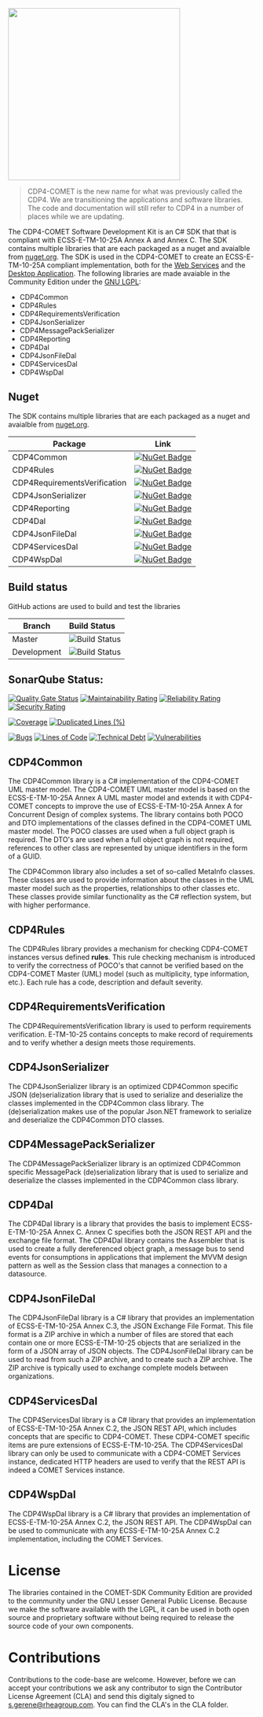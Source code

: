 <img src="https://github.com/RHEAGROUP/COMET-SDK-Community-Edition/raw/master/Comet_Logo.jpg" width="350">

> CDP4-COMET is the new name for what was previously called the CDP4. We are transitioning the applications and software libraries. The code and documentation will still refer to CDP4 in a number of places while we are updating.

The CDP4-COMET Software Development Kit is an C# SDK that that is compliant with ECSS-E-TM-10-25A Annex A and Annex C. The SDK contains multiple libraries that are each packaged as a nuget and avaialble from [nuget.org](https://www.nuget.org/packages?q=cdp4). The SDK is used in the CDP4-COMET to create an ECSS-E-TM-10-25A compliant implementation, both for the [Web Services](https://github.com/RHEAGROUP/COMET-WebServices-Community-Edition) and the [Desktop Application](https://github.com/RHEAGROUP/COMET-IME-Community-Edition). The following libraries are made avaiable in the Community Edition under the [GNU LGPL](https://www.gnu.org/licenses/lgpl-3.0.html):

  - CDP4Common
  - CDP4Rules
  - CDP4RequirementsVerification
  - CDP4JsonSerializer
  - CDP4MessagePackSerializer
  - CDP4Reporting
  - CDP4Dal
  - CDP4JsonFileDal
  - CDP4ServicesDal
  - CDP4WspDal

## Nuget

The SDK contains multiple libraries that are each packaged as a nuget and avaialble from [nuget.org](https://www.nuget.org/packages?q=cdp4).

Package | Link
--------|--------
CDP4Common | [![NuGet Badge](https://buildstats.info/nuget/CDP4Common-CE)](https://buildstats.info/nuget/CDP4Common-CE)
CDP4Rules | [![NuGet Badge](https://buildstats.info/nuget/CDP4Rules-CE)](https://buildstats.info/nuget/CDP4Rules-CE)
CDP4RequirementsVerification | [![NuGet Badge](https://buildstats.info/nuget/CDP4Rules-CE)](https://buildstats.info/nuget/CDP4RequirementsVerification-CE)
CDP4JsonSerializer | [![NuGet Badge](https://buildstats.info/nuget/CDP4JsonSerializer-CE)](https://buildstats.info/nuget/CDP4JsonSerializer-CE)
CDP4Reporting | [![NuGet Badge](https://buildstats.info/nuget/CDP4Reporting-CE)](https://buildstats.info/nuget/CDP4Reporting-CE)
CDP4Dal | [![NuGet Badge](https://buildstats.info/nuget/CDP4Dal-CE)](https://buildstats.info/nuget/CDP4Dal-CE)
CDP4JsonFileDal | [![NuGet Badge](https://buildstats.info/nuget/CDP4JsonFileDal-CE)](https://buildstats.info/nuget/CDP4JsonFileDal-CE)
CDP4ServicesDal | [![NuGet Badge](https://buildstats.info/nuget/CDP4ServicesDal-CE)](https://buildstats.info/nuget/CDP4ServicesDal-CE)
CDP4WspDal | [![NuGet Badge](https://buildstats.info/nuget/CDP4WspDal-CE)](https://buildstats.info/nuget/CDP4WspDal-CE)

## Build status

GitHub actions are used to build and test the libraries

Branch | Build Status
------- | :------------
Master | ![Build Status](https://github.com/RHEAGROUP/COMET-SDK-Community-Edition/actions/workflows/CodeQuality.yml/badge.svg?branch=master)
Development | ![Build Status](https://github.com/RHEAGROUP/COMET-SDK-Community-Edition/actions/workflows/CodeQuality.yml/badge.svg?branch=development)

## SonarQube Status:
[![Quality Gate Status](https://sonarcloud.io/api/project_badges/measure?project=RHEAGROUP_CDP4-SDK-Community-Edition&metric=alert_status)](https://sonarcloud.io/dashboard?id=RHEAGROUP_CDP4-SDK-Community-Edition)
[![Maintainability Rating](https://sonarcloud.io/api/project_badges/measure?project=RHEAGROUP_CDP4-SDK-Community-Edition&metric=sqale_rating)](https://sonarcloud.io/dashboard?id=RHEAGROUP_CDP4-SDK-Community-Edition)
[![Reliability Rating](https://sonarcloud.io/api/project_badges/measure?project=RHEAGROUP_CDP4-SDK-Community-Edition&metric=reliability_rating)](https://sonarcloud.io/dashboard?id=RHEAGROUP_CDP4-SDK-Community-Edition)
[![Security Rating](https://sonarcloud.io/api/project_badges/measure?project=RHEAGROUP_CDP4-SDK-Community-Edition&metric=security_rating)](https://sonarcloud.io/dashboard?id=RHEAGROUP_CDP4-SDK-Community-Edition)

[![Coverage](https://sonarcloud.io/api/project_badges/measure?project=RHEAGROUP_CDP4-SDK-Community-Edition&metric=coverage)](https://sonarcloud.io/dashboard?id=RHEAGROUP_CDP4-SDK-Community-Edition)
[![Duplicated Lines (%)](https://sonarcloud.io/api/project_badges/measure?project=RHEAGROUP_CDP4-SDK-Community-Edition&metric=duplicated_lines_density)](https://sonarcloud.io/dashboard?id=RHEAGROUP_CDP4-SDK-Community-Edition)

[![Bugs](https://sonarcloud.io/api/project_badges/measure?project=RHEAGROUP_CDP4-SDK-Community-Edition&metric=bugs)](https://sonarcloud.io/dashboard?id=RHEAGROUP_CDP4-SDK-Community-Edition)
[![Lines of Code](https://sonarcloud.io/api/project_badges/measure?project=RHEAGROUP_CDP4-SDK-Community-Edition&metric=ncloc)](https://sonarcloud.io/dashboard?id=RHEAGROUP_CDP4-SDK-Community-Edition)
[![Technical Debt](https://sonarcloud.io/api/project_badges/measure?project=RHEAGROUP_CDP4-SDK-Community-Edition&metric=sqale_index)](https://sonarcloud.io/dashboard?id=RHEAGROUP_CDP4-SDK-Community-Edition)
[![Vulnerabilities](https://sonarcloud.io/api/project_badges/measure?project=RHEAGROUP_CDP4-SDK-Community-Edition&metric=vulnerabilities)](https://sonarcloud.io/dashboard?id=RHEAGROUP_CDP4-SDK-Community-Edition)

## CDP4Common

The CDP4Common library is a C# implementation of the CDP4-COMET UML master model. The CDP4-COMET UML master model is based on the ECSS-E-TM-10-25A Annex A UML master model and extends it with CDP4-COMET concepts to improve the use of ECSS-E-TM-10-25A Annex A for Concurrent Design of complex systems. The library contains both POCO and DTO implementations of the classes defined in the CDP4-COMET UML master model. The POCO classes are used when a full object graph is required. The DTO's are used when a full object graph is not required, references to other class are represented by unique identifiers in the form of a GUID.

The CDP4Common library also includes a set of so-called MetaInfo classes. These classes are used to provide information about the classes in the UML master model such as the properties, relationships to other classes etc. These classes provide similar functionality as the C# reflection system, but with higher performance.

## CDP4Rules

The CDP4Rules library provides a mechanism for checking CDP4-COMET instances versus defined **rules**. This rule checking mechanism is introduced to verify the correctness of POCO's that cannot be verified based on the CDP4-COMET Master (UML) model (such as multiplicity, type information, etc.). Each rule has a code, description and default severity.

## CDP4RequirementsVerification

The CDP4RequirementsVerification library is used to perform requirements verification. E-TM-10-25 contains concepts to make record of requirements and to verify whether a design meets those requirements.

## CDP4JsonSerializer

The CDP4JsonSerializer library is an optimized CDP4Common specific JSON (de)serialization library that is used to serialize and deserialize the classes implemented in the CDP4Common class library. The (de)serialization makes use of the popular Json.NET framework to serialize and deserialize the CDP4Common DTO classes.

## CDP4MessagePackSerializer

The CDP4MessagePackSerializer library is an optimized CDP4Common specific MessagePack (de)serialization library that is used to serialize and deserialize the classes implemented in the CDP4Common class library.

## CDP4Dal

The CDP4Dal library is a library that provides the basis to implement ECSS-E-TM-10-25A Annex C. Annex C specifies both the JSON REST API and the exchange file format. The CDP4Dal library contains the Assembler that is used to create a fully dereferenced object graph, a message bus to send events for consumptions in applications that implement the MVVM design pattern as well as the Session class that manages a connection to a datasource.

## CDP4JsonFileDal

The CDP4JsonFileDal library is a C# library that provides an implementation of ECSS-E-TM-10-25A Annex C.3, the JSON Exchange File Format. This file format is a ZIP archive in which a number of files are stored that each contain one or more ECSS-E-TM-10-25 objects that are serialized in the form of a JSON array of JSON objects. The CDP4JsonFileDal library can be used to read from such a ZIP archive, and to create such a ZIP archive. The ZIP archive is typically used to exchange complete models between organizations.

## CDP4ServicesDal

The CDP4ServicesDal library is a C# library that provides an implementation of ECSS-E-TM-10-25A Annex C.2, the JSON REST API, which includes concepts that are specific to CDP4-COMET. These CDP4-COMET specific items are pure extensions of ECSS-E-TM-10-25A. The CDP4ServicesDal library can only be used to communicate with a CDP4-COMET Services instance, dedicated HTTP headers are used to verify that the REST API is indeed a COMET Services instance.

## CDP4WspDal

The CDP4WspDal library is a C# library that provides an implementation of ECSS-E-TM-10-25A Annex C.2, the JSON REST API. The CDP4WspDal can be used to communicate with any ECSS-E-TM-10-25A Annex C.2 implementation, including the COMET Services.

# License

The libraries contained in the COMET-SDK Community Edition are provided to the community under the GNU Lesser General Public License. Because we make the software available with the LGPL, it can be used in both open source and proprietary software without being required to release the source code of your own components.

# Contributions

Contributions to the code-base are welcome. However, before we can accept your contributions we ask any contributor to sign the Contributor License Agreement (CLA) and send this digitaly signed to s.gerene@rheagroup.com. You can find the CLA's in the CLA folder.